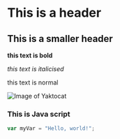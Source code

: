 # This is a header

## This is a smaller header

**this text is bold**

_this text is italicised_

this text is normal

![Image of Yaktocat](https://octodex.github.com/images/yaktocat.png)


### This is Java script
``` javascript
var myVar = "Hello, world!";
```
